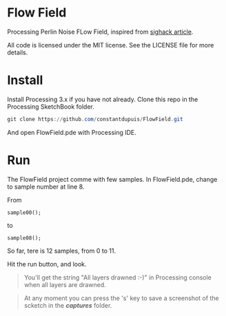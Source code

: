 # Flow Field

Processing Perlin Noise FLow Field, inspired from [sighack article](https://sighack.com/post/getting-creative-with-perlin-noise-fields).

All code is licensed under the MIT license. See the LICENSE file for more details.



# Install

Install Processing 3.x if you have not already.
Clone this repo in the Processing SketchBook folder.

```powershell
git clone https://github.com/constantdupuis/FlowField.git
```

And open FlowField.pde with Processing IDE.


# Run

The FlowField project comme with few samples. In FlowField.pde, change to sample number at line 8.

From
```processing
sample00(); 
```
to
```processing
sample08(); 
```
So far, tere is 12 samples, from 0 to 11.

Hit the run button, and look.

>You'll get the string "All layers drawned :-)" in Processing console when all layers are drawned.

>At any moment you can press the 's' key to save a screenshot of the scketch in the ***captures*** folder.


